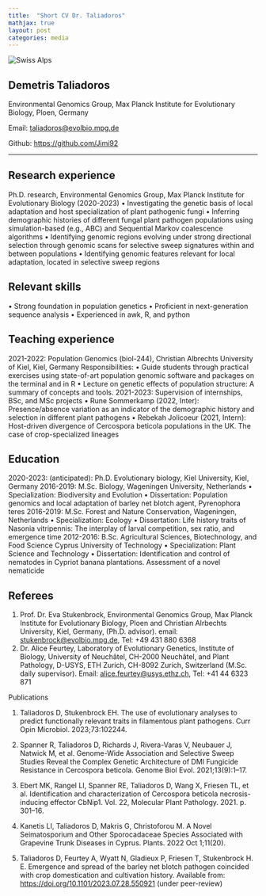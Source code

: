 ```yaml
---
title:  "Short CV Dr. Taliadoros"
mathjax: true
layout: post
categories: media
---
```


![Swiss Alps](https://media.licdn.com/dms/image/C4D03AQEl-TzUC44LFg/profile-displayphoto-shrink_800_800/0/1608040794783?e=2147483647&v=beta&t=nW6sscS5r-LF-Tpjm1V4fs0LvJt47fvkzrI88NxkkbM)


## Demetris Taliadoros
Environmental Genomics Group, Max Planck Institute for Evolutionary Biology, Ploen, Germany

Email: taliadoros@evolbio.mpg.de 

Github: https://github.com/Jimi92	

------------------------------------------------------------------------------------------------------
## Research experience
Ph.D. research, Environmental Genomics Group, Max Planck Institute for Evolutionary Biology (2020-2023)
•	Investigating the genetic basis of local adaptation and host specialization of plant pathogenic fungi
•	Inferring demographic histories of different fungal plant pathogen populations using simulation-based (e.g., ABC) and Sequential Markov coalescence algorithms
•	Identifying genomic regions evolving under strong directional selection through genomic scans for selective sweep signatures within and between populations 
•	Identifying genomic features relevant for local adaptation, located in selective sweep regions

## Relevant skills
•	Strong foundation in population genetics
•	Proficient in next-generation sequence analysis
•	Experienced in awk, R, and python

## Teaching experience
2021-2022: Population Genomics (biol-244), Christian Albrechts University of Kiel, Kiel, Germany
Responsibilities:
•	Guide students through practical exercises using state-of-art population genomic software and packages on the terminal and in R
•	Lecture on genetic effects of population structure: A summary of concepts and tools.
2021-2023: Supervision of internships, BSc, and MSc projects 
•	Rune Sommerkamp (2022, Inter): Presence/absence variation as an indicator of the demographic history and selection in different plant pathogens
•	Rebekah Jolicoeur (2021, Intern): Host-driven divergence of Cercospora beticola populations in the UK. The case of crop-specialized lineages




## Education
2020-2023: (anticipated):	Ph.D. Evolutionary biology, Kiel University, Kiel, Germany
2016-2019:			M.Sc. Biology, Wageningen University, Netherlands
•	Specialization: Biodiversity and Evolution
•	Dissertation: Population genomics and local adaptation of barley net blotch agent, Pyrenophora teres
2016-2019:	M.Sc. Forest and Nature Conservation, Wageningen, Netherlands
•	Specialization: Ecology
•	Dissertation: Life history traits of Nasonia vitripennis: The interplay of larval competition, sex ratio, and emergence time
2012-2016:	B.Sc. Agricultural Sciences, Biotechnology, and Food Science Cyprus University of Technology
•	Specialization: Plant Science and Technology
•	Dissertation: Identification and control of nematodes in Cypriot banana plantations. Assessment of a novel nematicide 

## Referees

1.	Prof. Dr. Eva Stukenbrock, Environmental Genomics Group, Max Planck Institute for Evolutionary Biology, Ploen and Christian Alrbechts University, Kiel, Germany, (Ph.D. advisor). email: stukenbrock@evolbio.mpg.de, Tel: +49 431 880 6368
2.	Dr. Alice Feurtey, Laboratory of Evolutionary Genetics, Institute of Biology, University of Neuchâtel, CH-2000 Neuchâtel, and Plant Pathology, D-USYS, ETH Zurich, CH-8092 Zurich, Switzerland (M.Sc. daily supervisor). Email: alice.feurtey@usys.ethz.ch, Tel: +41 44 6323 871 

Publications
1.	Taliadoros D, Stukenbrock EH. The use of evolutionary analyses to predict functionally relevant traits in filamentous plant pathogens. Curr Opin Microbiol. 2023;73:102244.

2.	Spanner R, Taliadoros D, Richards J, Rivera-Varas V, Neubauer J, Natwick M, et al. Genome-Wide Association and Selective Sweep Studies Reveal the Complex Genetic Architecture of DMI Fungicide Resistance in Cercospora beticola. Genome Biol Evol. 2021;13(9):1–17. 

3.	Ebert MK, Rangel LI, Spanner RE, Taliadoros D, Wang X, Friesen TL, et al. Identification and characterization of Cercospora beticola necrosis-inducing effector CbNip1. Vol. 22, Molecular Plant Pathology. 2021. p. 301–16. 

4.	Kanetis LI, Taliadoros D, Makris G, Christoforou M. A Novel Seimatosporium and Other Sporocadaceae Species Associated with Grapevine Trunk Diseases in Cyprus. Plants. 2022 Oct 1;11(20). 

5.	Taliadoros D, Feurtey A, Wyatt N, Gladieux P, Friesen T, Stukenbrock H. E. Emergence and spread of the barley net blotch pathogen coincided with crop domestication and cultivation history. Available from: https://doi.org/10.1101/2023.07.28.550921 (under peer-review)
